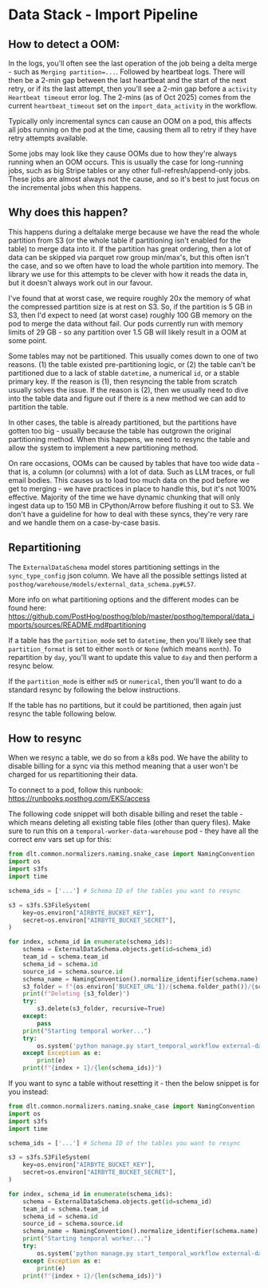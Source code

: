 # Data Stack - Import Pipeline

## How to detect a OOM:

In the logs, you'll often see the last operation of the job being a delta merge - such as `Merging partition=...`. Followed by heartbeat logs. There will then be a 2-min gap between the last heartbeat and the start of the next retry, or if its the last attempt, then you'll see a 2-min gap before a `activity Heartbeat timeout` error log. The 2-mins (as of Oct 2025) comes from the current `heartbeat_timeout` set on the `import_data_activity` in the workflow.

Typically only incremental syncs can cause an OOM on a pod, this affects all jobs running on the pod at the time, causing them all to retry if they have retry attempts available.

Some jobs may look like they cause OOMs due to how they're always running when an OOM occurs. This is usually the case for long-running jobs, such as big Stripe tables or any other full-refresh/append-only jobs. These jobs are almost always not the cause, and so it's best to just focus on the incremental jobs when this happens.

## Why does this happen?

This happens during a deltalake merge because we have the read the whole partition from S3 (or the whole table if partitioning isn't enabled for the table) to merge data into it. If the partition has great ordering, then a lot of data can be skipped via parquet row group min/max's, but this often isn't the case, and so we often have to load the whole partition into memory. The library we use for this attempts to be clever with how it reads the data in, but it doesn't always work out in our favour.

I've found that at worst case, we require roughly 20x the memory of what the compressed partition size is at rest on S3. So, if the partition is 5 GB in S3, then I'd expect to need (at worst case) roughly 100 GB memory on the pod to merge the data without fail. Our pods currently run with memory limits of 29 GB - so any partition over 1.5 GB will likely result in a OOM at some point.

Some tables may not be partitioned. This usually comes down to one of two reasons. (1) the table existed pre-partitioning logic, or (2) the table can't be partitioned due to a lack of stable `datetime`, a numerical `id`, or a stable primary key. If the reason is (1), then resyncing the table from scratch usually solves the issue. If the reason is (2), then we usually need to dive into the table data and figure out if there is a new method we can add to partition the table.

In other cases, the table is already partitioned, but the partitions have gotten too big - usually because the table has outgrown the original partitioning method. When this happens, we need to resync the table and allow the system to implement a new partitioning method.

On rare occasions, OOMs can be caused by tables that have too wide data - that is, a column (or columns) with a lot of data. Such as LLM traces, or full email bodies. This causes us to load too much data on the pod before we get to merging - we have practices in place to handle this, but it's not 100% effective. Majority of the time we have dynamic chunking that will only ingest data up to 150 MB in CPython/Arrow before flushing it out to S3. We don't have a guideline for how to deal with these syncs, they're very rare and we handle them on a case-by-case basis.

## Repartitioning

The `ExternalDataSchema` model stores partitioning settings in the `sync_type_config` json column. We have all the possible settings listed at `posthog/warehouse/models/external_data_schema.py#L57`.

More info on what partitioning options and the different modes can be found here: https://github.com/PostHog/posthog/blob/master/posthog/temporal/data_imports/sources/README.md#partitioning

If a table has the `partition_mode` set to `datetime`, then you'll likely see that `partition_format` is set to either `month` or `None` (which means `month`). To repartition by `day`, you'll want to update this value to `day` and then perform a resync below.

If the `partition_mode` is either `md5` or `numerical`, then you'll want to do a standard resync by following the below instructions.

If the table has no partitions, but it could be partitioned, then again just resync the table following below.

## How to resync

When we resync a table, we do so from a k8s pod. We have the ability to disable billing for a sync via this method meaning that a user won't be charged for us repartitioning their data.

To connect to a pod, follow this runbook: https://runbooks.posthog.com/EKS/access

The following code snippet will both disable billing and reset the table - which means deleting all existing table files (other than query files). Make sure to run this on a `temporal-worker-data-warehouse` pod - they have all the correct env vars set up for this:

```python
from dlt.common.normalizers.naming.snake_case import NamingConvention
import os
import s3fs
import time

schema_ids = ['...'] # Schema ID of the tables you want to resync

s3 = s3fs.S3FileSystem(
    key=os.environ["AIRBYTE_BUCKET_KEY"],
    secret=os.environ["AIRBYTE_BUCKET_SECRET"],
)

for index, schema_id in enumerate(schema_ids):
    schema = ExternalDataSchema.objects.get(id=schema_id)
    team_id = schema.team_id
    schema_id = schema.id
    source_id = schema.source.id
    schema_name = NamingConvention().normalize_identifier(schema.name)
    s3_folder = f"{os.environ['BUCKET_URL']}/{schema.folder_path()}/{schema_name}"
    print(f"Deleting {s3_folder}")
    try:
        s3.delete(s3_folder, recursive=True)
    except:
        pass
    print("Starting temporal worker...")
    try:
        os.system('python manage.py start_temporal_workflow external-data-job "{\\"team_id\\": ' + str(team_id) + ',\\"external_data_source_id\\":\\"' + str(source_id) + '\\",\\"external_data_schema_id\\":\\"' + str(schema_id) + '\\",\\"billable\\":false,\\"reset_pipeline\\":true}" --workflow-id ' + str(schema_id) + '-resync-' + str(time.time()) + ' --task-queue data-warehouse-task-queue')
    except Exception as e:
        print(e)
    print(f"{index + 1}/{len(schema_ids)}")
```

If you want to sync a table without resetting it - then the below snippet is for you instead:

```python
from dlt.common.normalizers.naming.snake_case import NamingConvention
import os
import s3fs
import time

schema_ids = ['...'] # Schema ID of the tables you want to resync

s3 = s3fs.S3FileSystem(
    key=os.environ["AIRBYTE_BUCKET_KEY"],
    secret=os.environ["AIRBYTE_BUCKET_SECRET"],
)

for index, schema_id in enumerate(schema_ids):
    schema = ExternalDataSchema.objects.get(id=schema_id)
    team_id = schema.team_id
    schema_id = schema.id
    source_id = schema.source.id
    schema_name = NamingConvention().normalize_identifier(schema.name)
    print("Starting temporal worker...")
    try:
        os.system('python manage.py start_temporal_workflow external-data-job "{\\"team_id\\": ' + str(team_id) + ',\\"external_data_source_id\\":\\"' + str(source_id) + '\\",\\"external_data_schema_id\\":\\"' + str(schema_id) + '\\",\\"billable\\":false,\\"reset_pipeline\\":false}" --workflow-id ' + str(schema_id) + '-resync-' + str(time.time()) + ' --task-queue data-warehouse-task-queue')
    except Exception as e:
        print(e)
    print(f"{index + 1}/{len(schema_ids)}")
```
